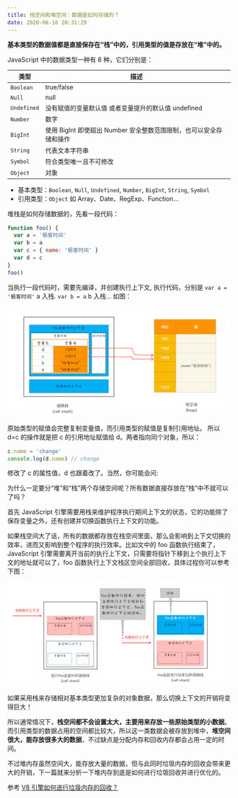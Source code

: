 ```yaml
---
title: 栈空间和堆空间：数据是如何存储的？
date: 2020-06-16 20:31:29
---
```


**基本类型的数据值都是直接保存在“栈”中的，引用类型的值是存放在“堆”中的。**

JavaScript 中的数据类型一种有 8 种，它们分别是：

| 类型        | 描述                                                               |
| ----------- | ------------------------------------------------------------------ |
| `Boolean`   | true/false                                                         |
| `Null`      | null                                                               |
| `Undefined` | 没有赋值的变量默认值 或者变量提升的默认值 undefined                |
| `Number`    | 数字                                                               |
| `BigInt`    | 使用 BigInt 即使超出 Number 安全整数范围限制，也可以安全存储和操作 |
| `String`    | 代表文本字符串                                                     |
| `Symbol`    | 符合类型唯一且不可修改                                             |
| `Object`    | 对象                                                               |

- 基本类型：`Boolean`, `Null`, `Undefined`, `Number`, `BigInt`, `String`, `Symbol`
- 引用类型：`Object` 如 Array、Date、RegExp、Function...

堆栈是如何存储数据的，先看一段代码：

```js
function foo() {
  var a = '极客时间'
  var b = a
  var c = { name: '极客时间' }
  var d = c
}
foo()
```

当执行一段代码时，需要先编译，并创建执行上下文, 执行代码，分别是 `var a = '极客时间'` a 入栈. `var b = a` b 入栈... 如图：

![](../../../assets/browser/v8/1.png)

原始类型的赋值会完整复制变量值，而引用类型的赋值是复制引用地址。 所以 d=c 的操作就是把 c 的引用地址赋值给 d。两者指向同个对象，所以：

```js
c.name = 'change'
console.log(d.name) // change
```

修改了 c 的属性值，d 也跟着改了。当然，你可能会问:

为什么一定要分“堆”和“栈”两个存储空间呢？所有数据直接存放在“栈”中不就可以了吗？

首先 JavaScript 引擎需要用栈来维护程序执行期间上下文的状态，它的功能除了保存变量之外，还有创建并切换函数执行上下文的功能。

如果栈空间大了话，所有的数据都存放在栈空间里面，那么会影响到上下文切换的效率，进而又影响到整个程序的执行效率。比如文中的 foo 函数执行结束了，JavaScript 引擎需要离开当前的执行上下文，只需要将指针下移到上个执行上下文的地址就可以了，foo 函数执行上下文栈区空间全部回收，具体过程你可以参考下图：

![](../../../assets/browser/v8/2.png)

如果采用栈来存储相对基本类型更加复杂的对象数据，那么切换上下文的开销将变得巨大！

所以通常情况下，**栈空间都不会设置太大，主要用来存放一些原始类型的小数据**。而引用类型的数据占用的空间都比较大，所以这一类数据会被存放到堆中，**堆空间很大，能存放很多大的数据**，不过缺点是分配内存和回收内存都会占用一定的时间。

不过堆内存虽然空间大，能存放大量的数据，但与此同时垃圾内存的回收会带来更大的开销，下一篇就来分析一下堆内存到底是如何进行垃圾回收并进行优化的。

参考 [V8 引擎如何进行垃圾内存的回收？](http://47.98.159.95/my_blog/js-v8/002.html)
